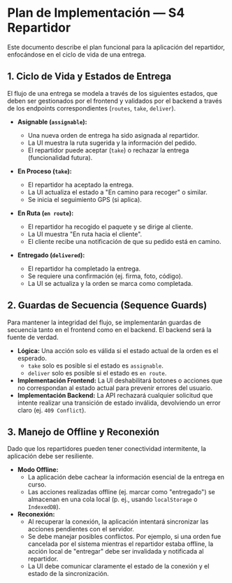 # Plan de Implementación — S4 Repartidor

Este documento describe el plan funcional para la aplicación del repartidor, enfocándose en el ciclo de vida de una entrega.

## 1. Ciclo de Vida y Estados de Entrega

El flujo de una entrega se modela a través de los siguientes estados, que deben ser gestionados por el frontend y validados por el backend a través de los endpoints correspondientes (`routes`, `take`, `deliver`).

- **Asignable (`assignable`):**
  - Una nueva orden de entrega ha sido asignada al repartidor.
  - La UI muestra la ruta sugerida y la información del pedido.
  - El repartidor puede aceptar (`take`) o rechazar la entrega (funcionalidad futura).

- **En Proceso (`take`):**
  - El repartidor ha aceptado la entrega.
  - La UI actualiza el estado a "En camino para recoger" o similar.
  - Se inicia el seguimiento GPS (si aplica).

- **En Ruta (`en route`):**
  - El repartidor ha recogido el paquete y se dirige al cliente.
  - La UI muestra "En ruta hacia el cliente".
  - El cliente recibe una notificación de que su pedido está en camino.

- **Entregado (`delivered`):**
  - El repartidor ha completado la entrega.
  - Se requiere una confirmación (ej. firma, foto, código).
  - La UI se actualiza y la orden se marca como completada.

## 2. Guardas de Secuencia (Sequence Guards)

Para mantener la integridad del flujo, se implementarán guardas de secuencia tanto en el frontend como en el backend. El backend será la fuente de verdad.

- **Lógica:** Una acción solo es válida si el estado actual de la orden es el esperado.
  - `take` solo es posible si el estado es `assignable`.
  - `deliver` solo es posible si el estado es `en route`.
- **Implementación Frontend:** La UI deshabilitará botones o acciones que no correspondan al estado actual para prevenir errores del usuario.
- **Implementación Backend:** La API rechazará cualquier solicitud que intente realizar una transición de estado inválida, devolviendo un error claro (ej. `409 Conflict`).

## 3. Manejo de Offline y Reconexión

Dado que los repartidores pueden tener conectividad intermitente, la aplicación debe ser resiliente.

- **Modo Offline:**
  - La aplicación debe cachear la información esencial de la entrega en curso.
  - Las acciones realizadas offline (ej. marcar como "entregado") se almacenan en una cola local (p. ej., usando `localStorage` o `IndexedDB`).
- **Reconexión:**
  - Al recuperar la conexión, la aplicación intentará sincronizar las acciones pendientes con el servidor.
  - Se debe manejar posibles conflictos. Por ejemplo, si una orden fue cancelada por el sistema mientras el repartidor estaba offline, la acción local de "entregar" debe ser invalidada y notificada al repartidor.
  - La UI debe comunicar claramente el estado de la conexión y el estado de la sincronización.
